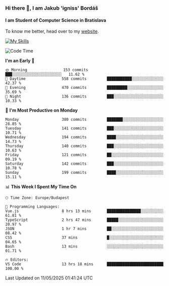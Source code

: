 ### Hi there 👋, I am Jakub 'igniss' Bordáš

#### I am Student of Computer Science in Bratislava
To know me better, head over to my [website](https://bordas.sk).

[![My Skills](https://skillicons.dev/icons?i=js,typescript,html,css,figma,svelte,vue,next,postgresql,nest,express,nodejs)](https://bordas.sk)


<!--START_SECTION:waka-->
![Code Time](http://img.shields.io/badge/Code%20Time-1%2C885%20hrs%2027%20mins-blue)

**I'm an Early 🐤** 

```text
🌞 Morning                153 commits         ███░░░░░░░░░░░░░░░░░░░░░░   11.62 % 
🌆 Daytime                558 commits         ███████████░░░░░░░░░░░░░░   42.37 % 
🌃 Evening                470 commits         █████████░░░░░░░░░░░░░░░░   35.69 % 
🌙 Night                  136 commits         ███░░░░░░░░░░░░░░░░░░░░░░   10.33 % 
```
📅 **I'm Most Productive on Monday** 

```text
Monday                   380 commits         ███████░░░░░░░░░░░░░░░░░░   28.85 % 
Tuesday                  141 commits         ███░░░░░░░░░░░░░░░░░░░░░░   10.71 % 
Wednesday                194 commits         ████░░░░░░░░░░░░░░░░░░░░░   14.73 % 
Thursday                 140 commits         ███░░░░░░░░░░░░░░░░░░░░░░   10.63 % 
Friday                   121 commits         ██░░░░░░░░░░░░░░░░░░░░░░░   09.19 % 
Saturday                 142 commits         ███░░░░░░░░░░░░░░░░░░░░░░   10.78 % 
Sunday                   199 commits         ████░░░░░░░░░░░░░░░░░░░░░   15.11 % 
```


📊 **This Week I Spent My Time On** 

```text
🕑︎ Time Zone: Europe/Budapest

💬 Programming Languages: 
Vue.js                   8 hrs 13 mins       ███████████████░░░░░░░░░░   61.81 % 
TypeScript               2 hrs 47 mins       █████░░░░░░░░░░░░░░░░░░░░   20.97 % 
JSON                     1 hr 7 mins         ██░░░░░░░░░░░░░░░░░░░░░░░   08.42 % 
CSS                      37 mins             █░░░░░░░░░░░░░░░░░░░░░░░░   04.65 % 
Bash                     13 mins             ░░░░░░░░░░░░░░░░░░░░░░░░░   01.71 % 

🔥 Editors: 
VS Code                  13 hrs 18 mins      █████████████████████████   100.00 % 
```


 Last Updated on 11/05/2025 01:41:24 UTC
<!--END_SECTION:waka-->
